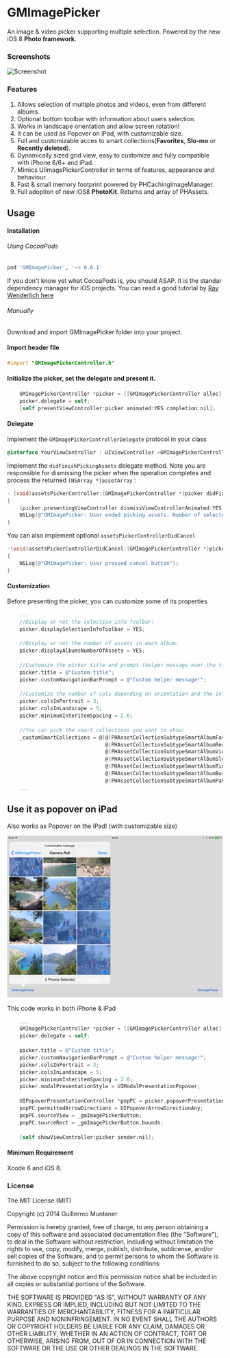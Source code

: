 GMImagePicker
=============

An image & video picker supporting multiple selection. Powered by the new iOS 8 **Photo framework**.

### Screenshots

![Screenshot](GMImagePickerDemo.gif "Screenshot")  

### Features
1. Allows selection of multiple photos and videos, even from different albums.
2. Optional bottom toolbar with information about users selection.
3. Works in landscape orientation and allow screen rotation!
4. It can be used as Popover on iPad, with customizable size.
5. Full and customizable acces to smart collections(**Favorites**, **Slo-mo** or **Recently deleted**). 
6. Dynamically sized grid view, easy to customize and fully compatible with iPhone 6/6+ and iPad.
7. Mimics UIImagePickerController in terms of features, appearance and behaviour.
8. Fast & small memory footprint powered by PHCachingImageManager.
9. Full adoption of new iOS8 **PhotoKit**. Returns and array of PHAssets.


## Usage

#### Installation

###### Using CocoaPods
```ruby
pod 'GMImagePicker', '~> 0.0.1'
```

If you don't know yet what CocoaPods is, you should ASAP. It is the standar dependency manager for iOS projects. You can read a good tutorial by [Ray Wenderlich here](http://www.raywenderlich.com/64546/introduction-to-cocoapods-2) 

###### Manually 
Download and import GMImagePicker folder into your project.

#### Import header file

```` objective-c
#import "GMImagePickerController.h"
````
#### Initialize the picker, set the delegate and present it.

```` objective-c
	GMImagePickerController *picker = [[GMImagePickerController alloc] init];
    picker.delegate = self;
    [self presentViewController:picker animated:YES completion:nil];
````

#### Delegate
Implement the `GMImagePickerControllerDelegate` protocol in your class 

```` objective-c
@interface YourViewController : UIViewController <GMImagePickerControllerDelegate>
````
Implement the `didFinishPickingAssets` delegate method. Note you are responsible for dismissing the picker when the operation completes and process the returned `(NSArray *)assetArray` :

```` objective-c
- (void)assetsPickerController:(GMImagePickerController *)picker didFinishPickingAssets:(NSArray *)assetArray
{
    [picker.presentingViewController dismissViewControllerAnimated:YES completion:nil];
    NSLog(@"GMImagePicker: User ended picking assets. Number of selected items is: %lu", (unsigned long)assetArray.count);
}
````

You can also implement optional `assetsPickerControllerDidCancel` 
```` objective-c
-(void)assetsPickerControllerDidCancel:(GMImagePickerController *)picker
{
    NSLog(@"GMImagePicker: User pressed cancel button");
}
````



#### Customization
Before presenting the picker, you can customize some of its properties
```` objective-c
    ...
    //Display or not the selection info Toolbar:
    picker.displaySelectionInfoToolbar = YES;

    //Display or not the number of assets in each album:
    picker.displayAlbumsNumberOfAssets = YES;
   
    //Customize the picker title and prompt (helper message over the title)
    picker.title = @"Custom title";
    picker.customNavigationBarPrompt = @"Custom helper message!";

    //Customize the number of cols depending on orientation and the inter-item spacing
    picker.colsInPortrait = 3;
    picker.colsInLandscape = 5;
    picker.minimumInteritemSpacing = 2.0;

    //You can pick the smart collections you want to show:
    _customSmartCollections = @[@(PHAssetCollectionSubtypeSmartAlbumFavorites),
                                @(PHAssetCollectionSubtypeSmartAlbumRecentlyAdded),
                                @(PHAssetCollectionSubtypeSmartAlbumVideos),
                                @(PHAssetCollectionSubtypeSmartAlbumSlomoVideos),
                                @(PHAssetCollectionSubtypeSmartAlbumTimelapses),
                                @(PHAssetCollectionSubtypeSmartAlbumBursts),
                                @(PHAssetCollectionSubtypeSmartAlbumPanoramas)];
    ...
````



## Use it as popover on iPad
Also works as Popover on the iPad! (with customizable size)

![Screenshot](ipad.jpg "Screenshot")

This code works in both iPhone & iPad
```` objective-c
    ...
    GMImagePickerController *picker = [[GMImagePickerController alloc] init];
    picker.delegate = self;
    
    picker.title = @"Custom title";
    picker.customNavigationBarPrompt = @"Custom helper message!";
    picker.colsInPortrait = 3;
    picker.colsInLandscape = 5;
    picker.minimumInteritemSpacing = 2.0;
    picker.modalPresentationStyle = UIModalPresentationPopover;
    
    UIPopoverPresentationController *popPC = picker.popoverPresentationController;
    popPC.permittedArrowDirections = UIPopoverArrowDirectionAny;
    popPC.sourceView = _gmImagePickerButton;
    popPC.sourceRect = _gmImagePickerButton.bounds;
    
    [self showViewController:picker sender:nil];
````


#### Minimum Requirement
Xcode 6 and iOS 8.


### License

The MIT License (MIT)

Copyright (c) 2014 Guillermo Muntaner

Permission is hereby granted, free of charge, to any person obtaining a copy
of this software and associated documentation files (the "Software"), to deal
in the Software without restriction, including without limitation the rights
to use, copy, modify, merge, publish, distribute, sublicense, and/or sell
copies of the Software, and to permit persons to whom the Software is
furnished to do so, subject to the following conditions:

The above copyright notice and this permission notice shall be included in all
copies or substantial portions of the Software.

THE SOFTWARE IS PROVIDED "AS IS", WITHOUT WARRANTY OF ANY KIND, EXPRESS OR
IMPLIED, INCLUDING BUT NOT LIMITED TO THE WARRANTIES OF MERCHANTABILITY,
FITNESS FOR A PARTICULAR PURPOSE AND NONINFRINGEMENT. IN NO EVENT SHALL THE
AUTHORS OR COPYRIGHT HOLDERS BE LIABLE FOR ANY CLAIM, DAMAGES OR OTHER
LIABILITY, WHETHER IN AN ACTION OF CONTRACT, TORT OR OTHERWISE, ARISING FROM,
OUT OF OR IN CONNECTION WITH THE SOFTWARE OR THE USE OR OTHER DEALINGS IN THE
SOFTWARE.


